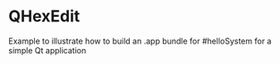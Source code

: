 # QHexEdit
Example to illustrate how to build an .app bundle for #helloSystem for a simple Qt application
